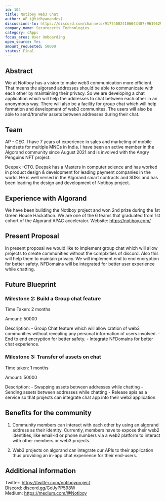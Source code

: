 ```yaml
---
id: 104
title: Notiboy Web3 Chat
author: AP (@Vidhyanandcs)
discussions-to: https://discord.com/channels/917745024106643487/961952985125113866
company_name: Securecerts Technologies
category: dApps
focus_area: User Onboarding
open_source: Yes
amount_requested: 50000
status: Final
---
```


## Abstract
We at Notiboy has a vision to make web3 communication more efficient. That means the algorand addresses should be able to communicate with each other by maintaining their privacy. So we are developing a chat application which will help the addresses to chat between each other in an anonymous way. There will also be a facility for group chat which will help formation and development of web3 communites. The users will also be able to send/transfer assets between addresses during their chat.

## Team
AP - CEO. I have 7 years of experience in sales and marketing of mobile handsets for multiple MNCs in India. I have been an active member in the Algorand community since August 2021 and is involved with the Angry Penguins NFT project.

Deepak -CTO. Deepak has a Masters in computer science and has worked in product design & development for leading payment companies in the world. He is well versed in the Algorand smart contracts and SDKs and has been leading the design and development of Notiboy project.

## Experience with Algorand
We have been building the Notiboy project and won 2nd prize during the 1st Green House Hackathon. We are one of the 6 teams that graduated from 1st cohort of the Algorand APAC accelerator.
Website: https://notiboy.com/

## Present Proposal
In present proposal we would like to implement group chat which will allow projects to create communities without the complxities of discord. 
Also this will help them to maintain privacy. 
We will implement end to end encryption for better safety. 
NFDomains will be integrated for better user experience while chatting.

## Future Blueprint

### Milestone 2: Build a Group chat feature
Time Taken: 2 months

Amount: 50000

Description:
    - Group Chat feature which will allow cration of web3 communities without revealing any personal information of users involved.
    - End to end encryption for better safety.
    - Integrate NFDomains for better chat experience.

### Milestone 3: Transfer of assets on chat
Time taken: 1 months

Amount: 50000

Description:
    - Swapping assets between addresses while chatting
    - Sending assets between addresses while chatting
    - Release apis as a service so that projects can integrate chat app into their web3 application.


## Benefits for the community
1) Community members can interact with each other by using an algorand address as their identity. Currently, members have to expose their web2 identities, like email-id or phone numbers via a web2 platform to interact with other members or web3 projects.

2) Web3 projects on algorand can integrate our APIs to their application thus providing an in-app chat experience for 
their end-users.

## Additional information
Twitter: https://twitter.com/notiboyproject <br>
Discord: discord.gg/GdJyPP598W <br>
Medium: https://medium.com/@Notiboy
